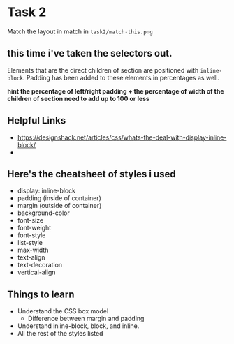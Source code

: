 # Task 2

Match the layout in match in `task2/match-this.png`

## this time i've taken the selectors out.

Elements that are the direct children of section are positioned with `inline-block`. Padding has been added to these elements in percentages as well. 

**hint the percentage of left/right padding + the percentage of width of the children of section need to add up to 100 or less**

## Helpful Links

* https://designshack.net/articles/css/whats-the-deal-with-display-inline-block/
*

## Here's the cheatsheet of styles i used

* display: inline-block
* padding (inside of container)
* margin (outside of container)
* background-color
* font-size
* font-weight
* font-style
* list-style
* max-width
* text-align
* text-decoration
* vertical-align

## Things to learn

* Understand the CSS box model
	* Difference between margin and padding
* Understand inline-block, block, and inline.
* All the rest of the styles listed